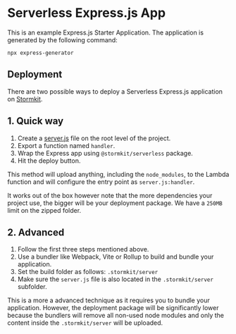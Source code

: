 # Serverless Express.js App

This is an example Express.js Starter Application. The application is generated by 
the following command:

```
npx express-generator
```

## Deployment

There are two possible ways to deploy a Serverless Express.js application on [Stormkit](https://www.stormkit.io).

## 1. Quick way

1. Create a [server.js](./server.js) file on the root level of the project.
2. Export a function named `handler`. 
3. Wrap the Express app using `@stormkit/serverless` package.
4. Hit the deploy button. 

This method will upload anything, including the `node_modules`, to the Lambda function and will
configure the entry point as `server.js:handler`. 

It works out of the box however note that the more dependencies your project use, the bigger will be your 
deployment package. We have a `250MB` limit on the zipped folder. 

## 2. Advanced 

1. Follow the first three steps mentioned above. 
2. Use a bundler like Webpack, Vite or Rollup to build and bundle your application. 
3. Set the build folder as follows: `.stormkit/server` 
4. Make sure the `server.js` file is also located in the `.stormkit/server` subfolder. 

This is a more a advanced technique as it requires you to bundle your application. However, the deployment
package will be significantly lower because the bundlers will remove all non-used node modules and only
the content inside the `.stormkit/server` will be uploaded.